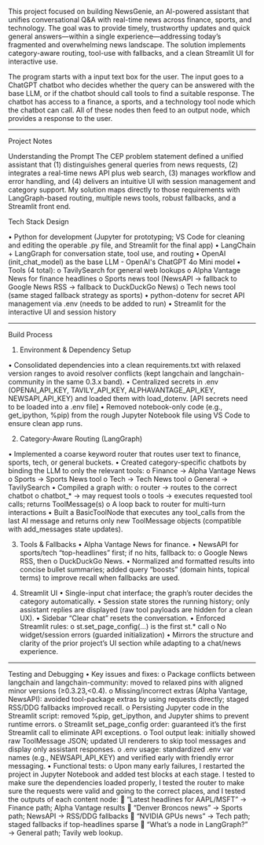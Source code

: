 This project focused on building NewsGenie, an AI-powered assistant that unifies conversational Q&A 
with real-time news across finance, sports, and technology. The goal was to provide timely, 
trustworthy updates and quick general answers—within a single experience—addressing today’s 
fragmented and overwhelming news landscape. The solution implements category-aware routing, 
tool-use with fallbacks, and a clean Streamlit UI for interactive use. 

The program starts with a input text box for the user. The input goes to a ChatGPT chatbot who 
decides whether the query can be answered with the base LLM, or if the chatbot should call tools to 
find a suitable response. The chatbot has access to a finance, a sports, and a technology tool node 
which the chatbot can call. All of these nodes then feed to an output node, which provides a response 
to the user.
________________________________________
Project Notes

Understanding the Prompt
The CEP problem statement defined a unified assistant that 
(1) distinguishes general queries from news requests, 
(2) integrates a real-time news API plus web search, 
(3) manages workflow and error handling, and 
(4) delivers an intuitive UI with session management and category support. 
My solution maps directly to those requirements with LangGraph-based routing, multiple news tools, robust fallbacks, and a Streamlit front end. 

Tech Stack Design

•	Python for development (Jupyter for prototyping; VS Code for cleaning and editing the operable .py file, and Streamlit for the final app)
•	LangChain + LangGraph for conversation state, tool use, and routing
•	OpenAI (init_chat_model) as the base LLM - OpenAI's ChatGPT 4o Mini model
•	Tools (4 total):
o	TavilySearch for general web lookups
o	Alpha Vantage News for finance headlines
o	Sports news tool (NewsAPI → fallback to Google News RSS → fallback to DuckDuckGo News)
o	Tech news tool (same staged fallback strategy as sports)
•	python-dotenv for secret API management via .env (needs to be added to run)
•	Streamlit for the interactive UI and session history
________________________________________
Build Process

1. Environment & Dependency Setup

•	Consolidated dependencies into a clean requirements.txt with relaxed version ranges to avoid resolver conflicts (kept langchain and langchain-community in the same 0.3.x band).
•	Centralized secrets in .env (OPENAI_API_KEY, TAVILY_API_KEY, ALPHAVANTAGE_API_KEY, NEWSAPI_API_KEY) and loaded them with load_dotenv. [API secrets need to be loaded into a .env file]
•	Removed notebook-only code (e.g., get_ipython, %pip) from the rough Jupyter Notebook file using VS Code to ensure clean app runs.

2. Category-Aware Routing (LangGraph)

•	Implemented a coarse keyword router that routes user text to finance, sports, tech, or general buckets.
•	Created category-specific chatbots by binding the LLM to only the relevant tools:
o	Finance → Alpha Vantage News
o	Sports → Sports News tool
o	Tech → Tech News tool
o	General → TavilySearch
•	Compiled a graph with:
o	router → routes to the correct chatbot
o	chatbot_* → may request tools
o	tools → executes requested tool calls; returns ToolMessage(s)
o	A loop back to router for multi-turn interactions
•	Built a BasicToolNode that executes any tool_calls from the last AI message and returns only new ToolMessage objects (compatible with add_messages state updates).

3. Tools & Fallbacks
•	Alpha Vantage News for finance.
•	NewsAPI for sports/tech “top-headlines” first; if no hits, fallback to:
o	Google News RSS, then
o	DuckDuckGo News.
•	Normalized and formatted results into concise bullet summaries; added query “boosts” (domain hints, topical terms) to improve recall when fallbacks are used.

4. Streamlit UI
•	Single-input chat interface; the graph’s router decides the category automatically.
•	Session state stores the running history; only assistant replies are displayed (raw tool payloads are hidden for a clean UX).
•	Sidebar “Clear chat” resets the conversation.
•	Enforced Streamlit rules:
o	st.set_page_config(...) is the first st.* call
o	No widget/session errors (guarded initialization)
•	Mirrors the structure and clarity of the prior project’s UI section while adapting to a chat/news experience. 
________________________________________
Testing and Debugging
•	Key issues and fixes:
o	Package conflicts between langchain and langchain-community: moved to relaxed pins with aligned minor versions (≥0.3.23,<0.4).
o	Missing/incorrect extras (Alpha Vantage, NewsAPI): avoided tool-package extras by using requests directly; staged RSS/DDG fallbacks improved recall.
o	Persisting Jupyter code in the Streamlit script: removed %pip, get_ipython, and Jupyter shims to prevent runtime errors.
o	Streamlit set_page_config order: guaranteed it’s the first Streamlit call to eliminate API exceptions.
o	Tool output leak: initially showed raw ToolMessage JSON; updated UI renderers to skip tool messages and display only assistant responses.
o	.env usage: standardized .env var names (e.g., NEWSAPI_API_KEY) and verified early with friendly error messaging.
•	Functional tests:
o	Upon many early failures, I restarted the project in Jupyter Notebook and added test blocks at each stage. I tested to make sure the dependencies loaded properly, 
    I tested the router to make sure the requests were valid and going to the correct places, and I tested the outputs of each content node:
	“Latest headlines for AAPL/MSFT” → Finance path; Alpha Vantage results
	“Denver Broncos news” → Sports path; NewsAPI → RSS/DDG fallbacks
	“NVIDIA GPUs news” → Tech path; staged fallbacks if top-headlines sparse
	“What’s a node in LangGraph?” → General path; Tavily web lookup.
